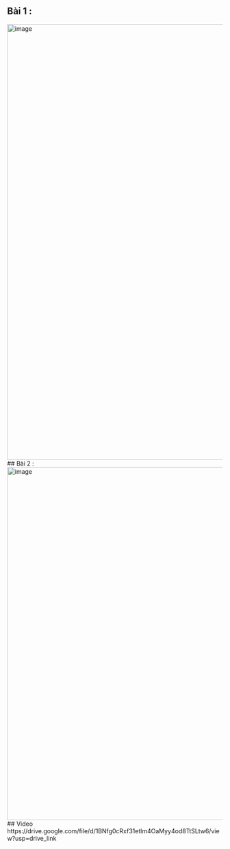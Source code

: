 ## Bài 1 :
<img width="796" height="1018" alt="image" src="https://github.com/user-attachments/assets/9ee95d22-6b1b-4f9f-8231-1d303fb39e9b" />
## Bài 2 :
<img width="566" height="825" alt="image" src="https://github.com/user-attachments/assets/f411deb6-6628-43cf-8855-67be36ad4d88" />
## Video 
https://drive.google.com/file/d/1BNfg0cRxf31etlm4OaMyy4od8TtSLtw6/view?usp=drive_link
